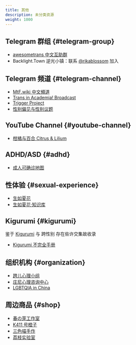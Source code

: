 ```yaml
---
title: 其他
description: 未分类资源
weight: 1000
---
```


## Telegram 群组 {#telegram-group}

- [awesometrans 中文互助群](https://t.me/awesometrans_zh_group)
- Backlight.Town 逆光小镇：联系 [@rikablossom](https://t.me/rikablossom) 加入

## Telegram 频道 {#telegram-channel}

- [MtF.wiki 中文頻道](https://t.me/MtFwiki)
- [Trans in Academia! Broadcast](https://t.me/transacademia)
- [Trigger Project](https://t.me/RichardAndLotus)
- [性别偏见与性别议题](https://t.me/daily_feminist)

## YouTube Channel {#youtube-channel}

- [柑橘与百合 Citrus & Lilium](https://youtube.com/channel/UCgfr45LK6VTcuuMVBHsiNnQ)

## ADHD/ASD {#adhd}

- [成人可确诊地图](https://qingshanasd.cn/medical-map/)

## 性体验 {#sexual-experience}

- [生如夏花](https://bbs.viva-la-vita.org)
- [生如夏花·知识库](https://wiki.viva-la-vita.org)

## Kigurumi {#kigurumi}

鉴于 [Kigurumi](https://ja.wikipedia.org/wiki/美少女着ぐるみ) 与 跨性别 存在些许交集故收录

- [Kigurumi 不完全手册](https://github.com/u-u-z/kigurumi)

## 组织机构 {#organization}

- [跨儿心理小组](https://kuaerxinli.org)
- [庄尼心理咨询中心](http://www.johnnycenter.com)
- [LGBTQIA in China](https://github.com/LGBT-CN/LGBTQIA-In-China)

## 周边商品 {#shop}

- [春の芽工作室](https://shop176105244.taobao.com)
- [K411 号橙子](https://shop215942740.taobao.com)
- [三色喵手作](https://shop593269869.taobao.com)
- [荔枝实验室](https://litchilab.taobao.com)
